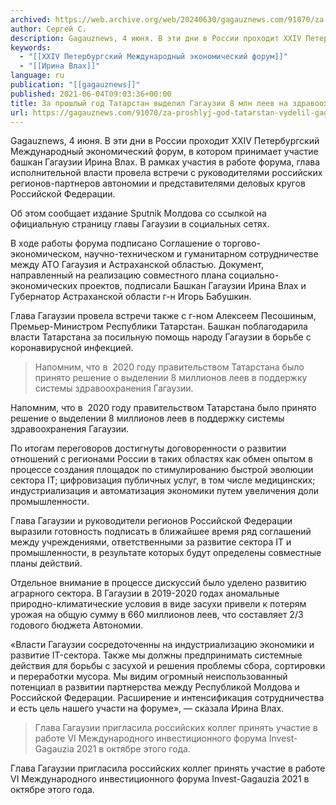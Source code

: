 ```yaml
---
archived: https://web.archive.org/web/20240630/gagauznews.com/91070/za-proshlyj-god-tatarstan-vydelil-gagauzii-8-mln-leev-na-zdravoohranenie-irina-vlah.html
author: Сергей С.
description: Gagauznews, 4 июня. В эти дни в России проходит XXIV Петербургский Международный экономический форум, в котором принимает участие башкан Гагаузии Ирина Влах. В рамках участия в работе форума, глава исполнительной власти провела встречи с руководителями российских регионов-партнеров автономии и представителями деловых кругов Российской Федерации. Об этом сообщает издание Sputnik Молдова со ссылкой на официальную страницу главы Гагаузии в социальных сетях. В ходе работы форума подписано Соглашение о торгово-экономическом, научно-техническом и гуманитарном сотрудничестве между АТО Гагаузия и Астраханской областью. Документ, направленный на реализацию совместного плана социально-экономических проектов, подписали Башкан Гагаузии Ирина Влах и Губернатор Астраханской области г-н Игорь Бабушкин. Глава Гагаузии […]
keywords:
  - "[[XXIV Петербургский Международный экономический форум]]"
  - "[[Ирина Влах]]"
language: ru
publication: "[[gagauznews]]"
published: 2021-06-04T09:03:36+00:00
title: За прошлый год Татарстан выделил Гагаузии 8 млн леев на здравоохранение - Ирина Влах
url: https://gagauznews.com/91070/za-proshlyj-god-tatarstan-vydelil-gagauzii-8-mln-leev-na-zdravoohranenie-irina-vlah.html
---
```


Gagauznews, 4 июня. В эти дни в России проходит XXIV Петербургский Международный экономический форум, в котором принимает участие башкан Гагаузии Ирина Влах. В рамках участия в работе форума, глава исполнительной власти провела встречи с руководителями российских регионов-партнеров автономии и представителями деловых кругов Российской Федерации.

Об этом сообщает издание Sputnik Молдова со ссылкой на официальную страницу главы Гагаузии в социальных сетях.

В ходе работы форума подписано Соглашение о торгово-экономическом, научно-техническом и гуманитарном сотрудничестве между АТО Гагаузия и Астраханской областью. Документ, направленный на реализацию совместного плана социально-экономических проектов, подписали Башкан Гагаузии Ирина Влах и Губернатор Астраханской области г-н Игорь Бабушкин.

Глава Гагаузии провела встречи также с г-ном Алексеем Песошиным, Премьер-Министром Республики Татарстан. Башкан поблагодарила власти Татарстана за посильную помощь народу Гагаузии в борьбе с коронавирусной инфекцией.

> Напомним, что в  2020 году правительством Татарстана было принято решение о выделении 8 миллионов леев в поддержку системы здравоохранения Гагаузии.

Напомним, что в  2020 году правительством Татарстана было принято решение о выделении 8 миллионов леев в поддержку системы здравоохранения Гагаузии.

По итогам переговоров достигнуты договоренности о развитии отношений с регионами России в таких областях как обмен опытом в процессе создания площадок по стимулированию быстрой эволюции сектора IT; цифровизация публичных услуг, в том числе медицинских; индустриализация и автоматизация экономики путем увеличения доли промышленности.

Глава Гагаузии и руководители регионов Российской Федерации выразили готовность подписать в ближайшее время ряд соглашений между учреждениями, ответственными за развитие сектора IT и промышленности, в результате которых будут определены совместные планы действий.

Отдельное внимание в процессе дискуссий было уделено развитию аграрного сектора. В Гагаузии в 2019-2020 годах аномальные природно-климатические условия в виде засухи привели к потерям урожая на общую сумму в 660 миллионов леев, что составляет 2/3 годового бюджета Автономии.

«Власти Гагаузии сосредоточенны на индустриализацию экономики и развитие IT-сектора. Также мы должны предпринимать системные действия для борьбы с засухой и решения проблемы сбора, сортировки и переработки мусора. Мы видим огромный неиспользованный потенциал в развитии партнерства между Республикой Молдова и Российской Федерации. Расширение и интенсификация сотрудничества и есть цель нашего участи на форуме», — сказала Ирина Влах.

> Глава Гагаузии пригласила российских коллег принять участие в работе VI Международного инвестиционного форума Invest-Gagauzia 2021 в октябре этого года.

Глава Гагаузии пригласила российских коллег принять участие в работе VI Международного инвестиционного форума Invest-Gagauzia 2021 в октябре этого года.